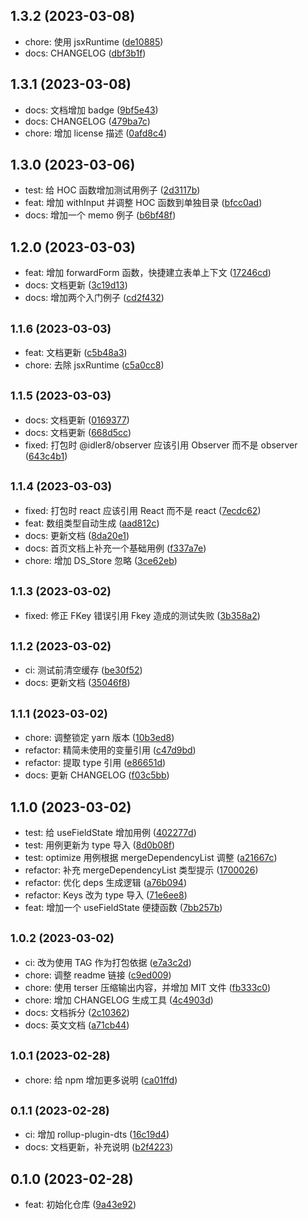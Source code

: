 ## 1.3.2 (2023-03-08)

- chore: 使用 jsxRuntime ([de10885](https://github.com/idler8/observer/commit/de10885))
- docs: CHANGELOG ([dbf3b1f](https://github.com/idler8/observer/commit/dbf3b1f))

## 1.3.1 (2023-03-08)

- docs: 文档增加 badge ([9bf5e43](https://github.com/idler8/observer/commit/9bf5e43))
- docs: CHANGELOG ([479ba7c](https://github.com/idler8/observer/commit/479ba7c))
- chore: 增加 license 描述 ([0afd8c4](https://github.com/idler8/observer/commit/0afd8c4))

## 1.3.0 (2023-03-06)

- test: 给 HOC 函数增加测试用例子 ([2d3117b](https://github.com/idler8/observer/commit/2d3117b))
- feat: 增加 withInput 并调整 HOC 函数到单独目录 ([bfcc0ad](https://github.com/idler8/observer/commit/bfcc0ad))
- docs: 增加一个 memo 例子 ([b6bf48f](https://github.com/idler8/observer/commit/b6bf48f))

## 1.2.0 (2023-03-03)

- feat: 增加 forwardForm 函数，快捷建立表单上下文 ([17246cd](https://github.com/idler8/observer/commit/17246cd))
- docs: 文档更新 ([3c19d13](https://github.com/idler8/observer/commit/3c19d13))
- docs: 增加两个入门例子 ([cd2f432](https://github.com/idler8/observer/commit/cd2f432))

## <small>1.1.6 (2023-03-03)</small>

- feat: 文档更新 ([c5b48a3](https://github.com/idler8/observer/commit/c5b48a3))
- chore: 去除 jsxRuntime ([c5a0cc8](https://github.com/idler8/observer/commit/c5a0cc8))

## <small>1.1.5 (2023-03-03)</small>

- docs: 文档更新 ([0169377](https://github.com/idler8/observer/commit/0169377))
- docs: 文档更新 ([668d5cc](https://github.com/idler8/observer/commit/668d5cc))
- fixed: 打包时 @idler8/observer 应该引用 Observer 而不是 observer ([643c4b1](https://github.com/idler8/observer/commit/643c4b1))

## <small>1.1.4 (2023-03-03)</small>

- fixed: 打包时 react 应该引用 React 而不是 react ([7ecdc62](https://github.com/idler8/observer/commit/7ecdc62))
- feat: 数组类型自动生成 ([aad812c](https://github.com/idler8/observer/commit/aad812c))
- docs: 更新文档 ([8da20e1](https://github.com/idler8/observer/commit/8da20e1))
- docs: 首页文档上补充一个基础用例 ([f337a7e](https://github.com/idler8/observer/commit/f337a7e))
- chore: 增加 DS_Store 忽略 ([3ce62eb](https://github.com/idler8/observer/commit/3ce62eb))

## <small>1.1.3 (2023-03-02)</small>

- fixed: 修正 FKey 错误引用 Fkey 造成的测试失败 ([3b358a2](https://github.com/idler8/observer/commit/3b358a2))

## <small>1.1.2 (2023-03-02)</small>

- ci: 测试前清空缓存 ([be30f52](https://github.com/idler8/observer/commit/be30f52))
- docs: 更新文档 ([35046f8](https://github.com/idler8/observer/commit/35046f8))

## <small>1.1.1 (2023-03-02)</small>

- chore: 调整锁定 yarn 版本 ([10b3ed8](https://github.com/idler8/observer/commit/10b3ed8))
- refactor: 精简未使用的变量引用 ([c47d9bd](https://github.com/idler8/observer/commit/c47d9bd))
- refactor: 提取 type 引用 ([e86651d](https://github.com/idler8/observer/commit/e86651d))
- docs: 更新 CHANGELOG ([f03c5bb](https://github.com/idler8/observer/commit/f03c5bb))

## 1.1.0 (2023-03-02)

- test: 给 useFieldState 增加用例 ([402277d](https://github.com/idler8/observer/commit/402277d))
- test: 用例更新为 type 导入 ([8d0b08f](https://github.com/idler8/observer/commit/8d0b08f))
- test: optimize 用例根据 mergeDependencyList 调整 ([a21667c](https://github.com/idler8/observer/commit/a21667c))
- refactor: 补充 mergeDependencyList 类型提示 ([1700026](https://github.com/idler8/observer/commit/1700026))
- refactor: 优化 deps 生成逻辑 ([a76b094](https://github.com/idler8/observer/commit/a76b094))
- refactor: Keys 改为 type 导入 ([71e6ee8](https://github.com/idler8/observer/commit/71e6ee8))
- feat: 增加一个 useFieldState 便捷函数 ([7bb257b](https://github.com/idler8/observer/commit/7bb257b))

## <small>1.0.2 (2023-03-02)</small>

- ci: 改为使用 TAG 作为打包依据 ([e7a3c2d](https://github.com/idler8/observer/commit/e7a3c2d))
- chore: 调整 readme 链接 ([c9ed009](https://github.com/idler8/observer/commit/c9ed009))
- chore: 使用 terser 压缩输出内容，并增加 MIT 文件 ([fb333c0](https://github.com/idler8/observer/commit/fb333c0))
- chore: 增加 CHANGELOG 生成工具 ([4c4903d](https://github.com/idler8/observer/commit/4c4903d))
- docs: 文档拆分 ([2c10362](https://github.com/idler8/observer/commit/2c10362))
- docs: 英文文档 ([a71cb44](https://github.com/idler8/observer/commit/a71cb44))

## <small>1.0.1 (2023-02-28)</small>

- chore: 给 npm 增加更多说明 ([ca01ffd](https://github.com/idler8/observer/commit/ca01ffd))

## <small>0.1.1 (2023-02-28)</small>

- ci: 增加 rollup-plugin-dts ([16c19d4](https://github.com/idler8/observer/commit/16c19d4))
- docs: 文档更新，补充说明 ([b2f4223](https://github.com/idler8/observer/commit/b2f4223))

## 0.1.0 (2023-02-28)

- feat: 初始化仓库 ([9a43e92](https://github.com/idler8/observer/commit/9a43e92))
